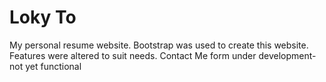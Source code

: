 # Loky To
My personal resume website.
Bootstrap was used to create this website. Features were altered to suit needs.
Contact Me form under development- not yet functional
